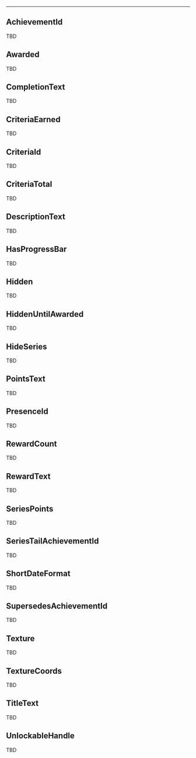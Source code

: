 ___

## AchievementId

TBD

## Awarded

TBD

## CompletionText

TBD

## CriteriaEarned

TBD

## CriteriaId

TBD

## CriteriaTotal

TBD

## DescriptionText

TBD

## HasProgressBar

TBD

## Hidden

TBD

## HiddenUntilAwarded

TBD

## HideSeries

TBD

## PointsText

TBD

## PresenceId

TBD

## RewardCount

TBD

## RewardText

TBD

## SeriesPoints

TBD

## SeriesTailAchievementId

TBD

## ShortDateFormat

TBD

## SupersedesAchievementId

TBD

## Texture

TBD

## TextureCoords

TBD

## TitleText

TBD

## UnlockableHandle

TBD